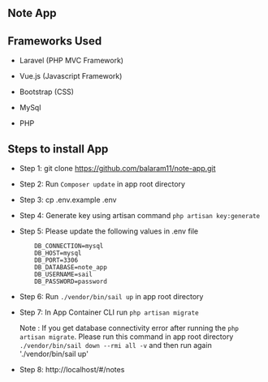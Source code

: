 

## Note App

## Frameworks Used

- Laravel (PHP MVC Framework)
- Vue.js (Javascript Framework)
- Bootstrap (CSS)


- MySql
- PHP


## Steps to install App

- Step 1: git clone https://github.com/balaram11/note-app.git
- Step 2: Run `Composer update` in app root directory 
- Step 3: cp .env.example .env
- Step 4: Generate key using artisan command `php artisan key:generate`
- Step 5: Please update the following values in .env file 

          DB_CONNECTION=mysql
          DB_HOST=mysql
          DB_PORT=3306
          DB_DATABASE=note_app
          DB_USERNAME=sail
          DB_PASSWORD=password
          
- Step 6: Run `./vendor/bin/sail up` in app root directory
- Step 7: In App Container CLI run `php artisan migrate`
 
     Note : If you get database connectivity error after running the `php artisan migrate`. Please run this command in app root directory `./vendor/bin/sail down --rmi all -v` and then run again './vendor/bin/sail up'

- Step 8: http://localhost/#/notes



